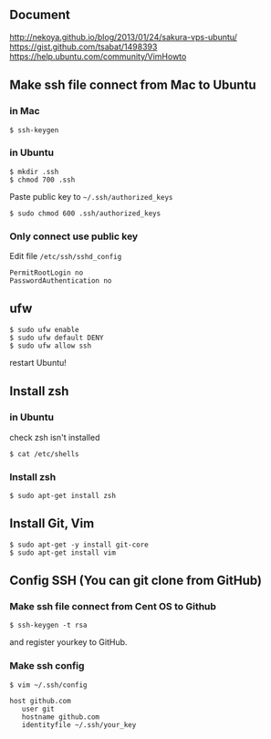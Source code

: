 ## Document
http://nekoya.github.io/blog/2013/01/24/sakura-vps-ubuntu/
https://gist.github.com/tsabat/1498393
https://help.ubuntu.com/community/VimHowto

## Make ssh file connect from Mac to Ubuntu
### in Mac
```
$ ssh-keygen
```

### in Ubuntu
```
$ mkdir .ssh
$ chmod 700 .ssh
```
Paste public key to `~/.ssh/authorized_keys`
```
$ sudo chmod 600 .ssh/authorized_keys
```

### Only connect use public key
Edit file `/etc/ssh/sshd_config`
```
PermitRootLogin no
PasswordAuthentication no
```

## ufw
```
$ sudo ufw enable
$ sudo ufw default DENY
$ sudo ufw allow ssh
```
restart Ubuntu!



## Install zsh
### in Ubuntu
check zsh isn't installed

```
$ cat /etc/shells
```

### Install zsh
```
$ sudo apt-get install zsh
```

## Install Git, Vim
```
$ sudo apt-get -y install git-core
$ sudo apt-get install vim
```

## Config SSH (You can git clone from GitHub)
### Make ssh file connect from Cent OS to Github
```
$ ssh-keygen -t rsa
```
and register yourkey to GitHub.

### Make ssh config
```
$ vim ~/.ssh/config

host github.com
   user git
   hostname github.com
   identityfile ~/.ssh/your_key
```
